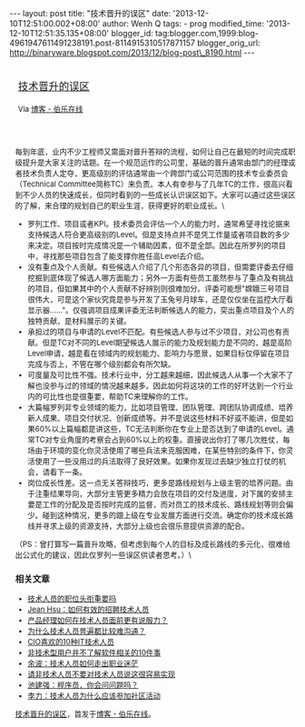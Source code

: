 --- layout: post title: "技术晋升的误区" date:
'2013-12-10T12:51:00.002+08:00' author: Wenh Q tags: - prog
modified\_time: '2013-12-10T12:51:35.135+08:00' blogger\_id:
tag:blogger.com,1999:blog-4961947611491238191.post-8114915310517871157
blogger\_orig\_url:
http://binaryware.blogspot.com/2013/12/blog-post\_8190.html ---
<div style="margin: 10px; padding: 5px;">

<div style="font-size: 18px;">

[技术晋升的误区](http://blog.jobbole.com/53084/)

</div>

<div style="font-size: 13px;">

Via [博客 - 伯乐在线](http://blog.jobbole.com/)

</div>

</div>

<div style="font-size: 13px; padding: 15px 0 10px 10px;">

每到年底，业内不少工程师又需面对晋升答辩的流程，如何让自己在最短的时间完成职级提升是大家关注的话题。在一个规范运作的公司里，基础的晋升通常由部门的经理或者技术负责人定夺，更高级别的评估通常由一个跨部门或公司范围的技术专业委员会（Technical
Committee简称TC）来负责。本人有幸参与了几年TC的工作，很高兴看到不少人员的快速成长，但同时看到的一些成长认识误区如下。大家可以通过这些误区的了解，来合理的规划自己的职业生涯，获得更好的职业成长。\
-   罗列工作、项目或者KPI。技术委员会评估一个人的能力时，通常希望寻找论据来支持候选人符合更高级别的Level。但是支持点并不是凭工作量或者项目数的多少来决定。项目按时完成情况是一个辅助因素，但不是全部。因此在所罗列的项目中，寻找那些项目包含了能支撑你胜任高Level去介绍。
-   没有重点及个人贡献。有些候选人介绍了几个形态各异的项目，但需要评委去仔细挖掘到底体现了候选人哪方面能力；另外一方面有些员工虽然参与了重点及有挑战的项目，但如果其中的个人贡献不好辨别则很难加分。评委可能想"嫦娥三号项目很伟大，可是这个家伙究竟是参与开发了玉兔号月球车，还是仅仅坐在监控大厅看显示器……"。仅强调项目成果评委无法判断候选人的能力，突出重点项目及个人的独特贡献，是材料展示的关键。
-   承担过的项目与申请的Level不匹配。有些候选人参与过不少项目，对公司也有贡献。但是TC对不同的Level期望候选人展示的能力及规划能力是不同的，越是高阶Level申请，越是看在领域内的规划能力、影响力与愿景，如果目标仅停留在项目完成与否上，不管在哪个级别都会有所欠缺。
-   可度量及可比性不强。技术行业中，分工越来越细，因此候选人从事一个大家不了解也没参与过的领域的情况越来越多。因此如何将这块的工作的好坏达到一个行业内的可比性也是很重要，帮助TC来理解你的工作。
-   大篇幅罗列非专业领域的能力，比如项目管理、团队管理、跨团队协调成绩、培养新人成果、项目交付状况、创新成绩等。并不是说这些材料不好或不能讲，但是如果60%以上篇幅都是讲这些，TC无法判断你在专业上是否达到了申请的Level。通常TC对专业角度的考察会占到60%以上的权重。直接说出你打了哪几次胜仗，每场由于环境的变化你灵活使用了哪些兵法来克服困难，在某些特别的条件下，你灵活使用了一些没用过的兵法取得了良好效果。如果你发现过去缺少独立打仗的机会，请看下一条。
-   岗位成长性差。这一点无关答辩技巧，更多是路线规划与上级主管的培养问题。由于注重结果导向，大部分主管更多精力会放在项目的交付及进度，对下属的安排主要是工作的分配及是否按时完成的监督，而对员工的技术成长、路线规划等则会偏少。碰到这种情况，更多的跟上级在专业发展方面进行交流。确定你的技术成长路线并寻求上级的资源支持，大部分上级也会很乐意提供资源的配合。

（PS：曾打算写一篇晋升攻略，但考虑到每个人的目标及成长路线的多元化，很难给出公式化的建议，因此仅罗列一些误区供读者思考。）\
<div>

<div>

### 相关文章

-   [技术人员的职位头衔重要吗](http://blog.jobbole.com/50902/)
-   [Jean Hsu：如何有效的招聘技术人员](http://blog.jobbole.com/1429/)
-   [产品经理如何在技术人员面前更有说服力？](http://blog.jobbole.com/31905/)
-   [为什么技术人员普遍都比较难沟通？](http://blog.jobbole.com/26092/)
-   [CIO喜欢的10种IT技术人员](http://blog.jobbole.com/913/)
-   [非技术型用户并不了解软件相关的10件事](http://blog.jobbole.com/379/)
-   [余波：技术人员如何走出职业迷茫](http://blog.jobbole.com/413/)
-   [请非技术人员不要对技术人员说这很容易实现](http://blog.jobbole.com/18997/)
-   [池建强：程序员，你会问问题吗？](http://blog.jobbole.com/28722/)
-   [李力：技术人员为什么应该参加社区活动](http://blog.jobbole.com/20719/)

</div>

</div>

[技术晋升的误区](http://blog.jobbole.com/53084/)，首发于[博客 -
伯乐在线](http://blog.jobbole.com/)。

</div>
